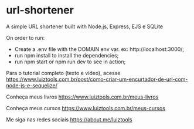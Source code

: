 # url-shortener
A simple URL shortener built with Node.js, Express, EJS e SQLite

On order to run:
- Create a .env file with the DOMAIN env var. ex: http://localhost:3000/;
- run npm install to install the dependencies;
- run npm start or npm run dev to see in action;

Para o tutorial completo (texto e vídeo), acesse https://www.luiztools.com.br/post/como-criar-um-encurtador-de-url-com-node-js-e-sequelize/

Conheça meus livros https://www.luiztools.com.br/meus-livros

Conheça meus cursos https://www.luiztools.com.br/meus-cursos

Me siga nas redes sociais https://about.me/luiztools